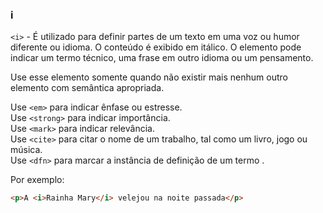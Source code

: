 ### i

`<i>` - É utilizado para definir partes de um texto em uma voz ou humor diferente ou idioma. O conteúdo é exibido em itálico. O elemento pode indicar um termo técnico, uma frase em outro idioma ou um pensamento.

Use esse elemento somente quando não existir mais nenhum outro elemento com semântica apropriada.

Use `<em>` para indicar ênfase ou estresse.  
Use `<strong>` para indicar importância.  
Use `<mark>` para indicar relevância.  
Use `<cite>` para citar o nome de um trabalho, tal como um livro, jogo ou música.  
Use `<dfn>` para marcar a instância de definição de um termo .

Por exemplo:

```html
<p>A <i>Rainha Mary</i> velejou na noite passada</p>
```
